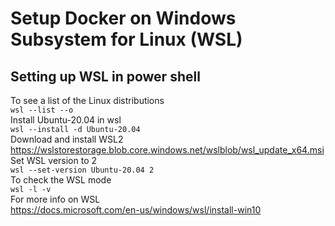# Setup Docker on Windows Subsystem for Linux (WSL)
## Setting up WSL in power shell
To see a list of the Linux distributions <br>
`wsl --list --o`<br>
Install Ubuntu-20.04 in wsl <br>
`wsl --install -d Ubuntu-20.04` <br>
Download and install WSL2
https://wslstorestorage.blob.core.windows.net/wslblob/wsl_update_x64.msi
Set WSL version to 2 <br>
`wsl --set-version Ubuntu-20.04 2` <br>
To check the WSL mode <br>
`wsl -l -v`<br>
For more info on WSL<br>
https://docs.microsoft.com/en-us/windows/wsl/install-win10<br>


